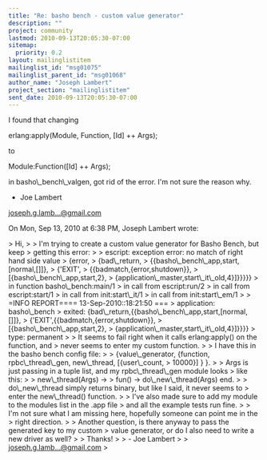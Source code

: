 ```yaml
---
title: "Re: basho bench - custom value generator"
description: ""
project: community
lastmod: 2010-09-13T20:05:30-07:00
sitemap:
  priority: 0.2
layout: mailinglistitem
mailinglist_id: "msg01075"
mailinglist_parent_id: "msg01068"
author_name: "Joseph Lambert"
project_section: "mailinglistitem"
sent_date: 2010-09-13T20:05:30-07:00
---
```



I found that changing

erlang:apply(Module, Function, [Id] ++ Args);

to

Module:Function([Id] ++ Args);

in basho\\_bench\\_valgen, got rid of the error. I'm not sure the reason why.


- Joe Lambert

joseph.g.lamb...@gmail.com


On Mon, Sep 13, 2010 at 6:38 PM, Joseph Lambert
wrote:

&gt; Hi,
&gt;
&gt; I'm trying to create a custom value generator for Basho Bench, but keep
&gt; getting this error:
&gt;
&gt; escript: exception error: no match of right hand side value
&gt; {error,
&gt; {bad\\_return,
&gt; {{basho\\_bench\\_app,start,[normal,[]]},
&gt; {'EXIT',
&gt; {{badmatch,{error,shutdown}},
&gt; [{basho\\_bench\\_app,start,2},
&gt; {application\\_master,start\\_it\\_old,4}]}}}}}
&gt; in function basho\\_bench:main/1
&gt; in call from escript:run/2
&gt; in call from escript:start/1
&gt; in call from init:start\\_it/1
&gt; in call from init:start\\_em/1
&gt;
&gt; =INFO REPORT==== 13-Sep-2010::18:21:50 ===
&gt; application: basho\\_bench
&gt; exited: {bad\\_return,{{basho\\_bench\\_app,start,[normal,[]]},
&gt; {'EXIT',{{badmatch,{error,shutdown}},
&gt; [{basho\\_bench\\_app,start,2},
&gt; {application\\_master,start\\_it\\_old,4}]}}}}
&gt; type: permanent
&gt;
&gt; It seems to fail right when it calls erlang:apply() on the function, and
&gt; never seems to enter my custom function.
&gt;
&gt; I have this in the basho bench config file:
&gt;
&gt; {value\\_generator, {function, rpbc\\_thread\\_gen, new\\_thread, [{user\\_count,
&gt; 10000}] } }.
&gt;
&gt; Args is just passing in a tuple list, and my rpbc\\_thread\\_gen module looks
&gt; like this:
&gt;
&gt; new\\_thread(Args) -&gt;
&gt; fun() -&gt; do\\_new\\_thread(Args) end.
&gt;
&gt; do\\_new\\_thread simply returns binary, but like I said, it never seems to
&gt; enter the new\\_thread() function.
&gt;
&gt; I've also made sure to add my module to the modules list in the .app file
&gt; and all the example tests run fine.
&gt;
&gt; I'm not sure what I am missing here, hopefully someone can point me in the
&gt; right direction.
&gt;
&gt; Another question, is there anyway to pass the generated key to my custom
&gt; value generator, or do I also need to write a new driver as well?
&gt;
&gt; Thanks!
&gt;
&gt; - Joe Lambert
&gt;
&gt; joseph.g.lamb...@gmail.com
&gt;

